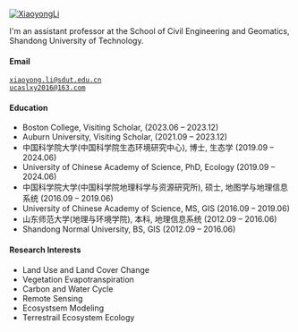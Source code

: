 
[![XiaoyongLi](https://img.shields.io/badge/ucaslxy-github-blue?logo=github)](https://ucaslxy.github.io/)

I'm an assistant professor at the School of Civil Engineering and Geomatics, Shandong University of Technology.


#### Email  
<code>xiaoyong.li@sdut.edu.cn</code>  
<code>ucaslxy2016@163.com</code>


#### Education  
* Boston College, Visiting Scholar, (2023.06 – 2023.12)
* Auburn University, Visiting Scholar, (2021.09 – 2023.12)
* 中国科学院大学(中国科学院生态环境研究中心), 博士, 生态学 (2019.09 – 2024.06)
* University of Chinese Academy of Science, PhD, Ecology (2019.09 – 2024.06)
* 中国科学院大学(中国科学院地理科学与资源研究所), 硕士, 地图学与地理信息系统 (2016.09 – 2019.06)
* University of Chinese Academy of Science, MS, GIS (2016.09 – 2019.06)
* 山东师范大学(地理与环境学院), 本科, 地理信息系统 (2012.09 – 2016.06)
* Shandong Normal University, BS, GIS (2012.09 – 2016.06)


#### Research Interests
* Land Use and Land Cover Change
* Vegetation Evapotranspiration
* Carbon and Water Cycle
* Remote Sensing
* Ecosystsem Modeling
* Terrestrail Ecosystem Ecology
